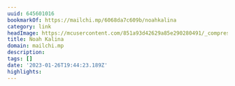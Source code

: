 ```yaml
---
uuid: 645601016
bookmarkOf: https://mailchi.mp/6068da7c609b/noahkalina
category: link
headImage: https://mcusercontent.com/851a93d42629a85e290280491/_compresseds/da708917-6ea8-210f-281a-eaad05153b2f.jpg
title: Noah Kalina
domain: mailchi.mp
description:
tags: []
date: '2023-01-26T19:44:23.189Z'
highlights:
---
```




